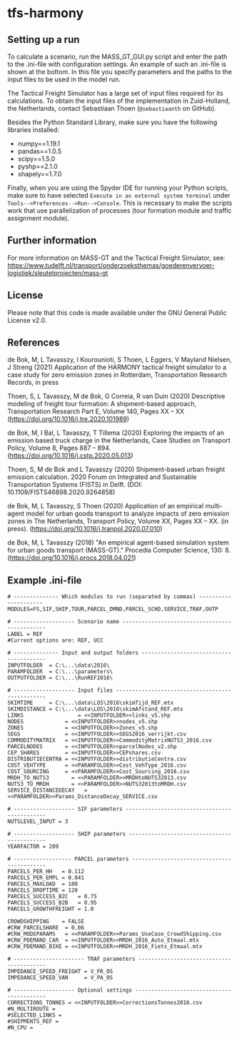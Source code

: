 # tfs-harmony

## Setting up a run
To calculate a scenario, run the MASS_GT_GUI.py script and enter the path to the .ini-file with configuration settings. 
An example of such an .ini-file is shown at the bottom. In this file you specify parameters and the paths to the input files to be used in the model run. 

The Tactical Freight Simulator has a large set of input files required for its calculations. To obtain the input files of the implementation in Zuid-Holland, the Netherlands, contact Sebastiaan Thoen (`@sebastiaanth` on GitHub). 

Besides the Python Standard Library, make sure you have the following libraries installed:
- numpy==1.19.1
- pandas==1.0.5
- scipy==1.5.0
- pyshp==2.1.0
- shapely==1.7.0

Finally, when you are using the Spyder IDE for running your Python scripts, make sure to have selected `Execute in an external system terminal` under `Tools-->Preferences-->Run-->Console`. This is necessary to make the scripts work that use parallelization of processes (tour formation module and traffic assignment module). 

## Further information
For more information on MASS-GT and the Tactical Freight Simulator, see: 
https://www.tudelft.nl/transport/onderzoeksthemas/goederenvervoer-logistiek/sleutelprojecten/mass-gt

## License
Please note that this code is made available under the GNU General Public License v2.0. 

## References
de Bok, M, L Tavasszy, I Kourounioti, S Thoen, L Eggers, V Mayland Nielsen, J Streng (2021) Application of the HARMONY tactical freight simulator to a case study for zero emission zones in Rotterdam, Transportation Research Records, in press

Thoen, S, L Tavasszy, M de Bok, G Correia, R van Duin (2020) Descriptive modeling of freight tour formation: A shipment-based approach, Transportation Research Part E, Volume 140, Pages XX – XX (https://doi.org/10.1016/j.tre.2020.101989)

de Bok, M, I Bal, L Tavasszy, T Tillema (2020) Exploring the impacts of an emission based truck charge in the Netherlands, Case Studies on Transport Policy, Volume 8, Pages 887 – 894. (https://doi.org/10.1016/j.cstp.2020.05.013)

Thoen, S, M de Bok and L Tavasszy (2020) Shipment-based urban freight emission calculation. 2020 Forum on Integrated and Sustainable Transportation Systems (FISTS) in Delft. (DOI: 10.1109/FISTS46898.2020.9264858)

de Bok, M, L Tavasszy, S Thoen (2020) Application of an empirical multi-agent model for urban goods transport to analyze impacts of zero emission zones in The Netherlands, Transport Policy, Volume XX, Pages XX – XX. (in press). (https://doi.org/10.1016/j.tranpol.2020.07.010)

de Bok, M, L Tavasszy (2018) "An empirical agent-based simulation system for urban goods transport (MASS-GT)." Procedia Computer Science, 130: 8. (https://doi.org/10.1016/j.procs.2018.04.021)


## Example .ini-file
```
# -------------- Which modules to run (separated by commas) ---------------------
MODULES=FS,SIF,SHIP,TOUR,PARCEL_DMND,PARCEL_SCHD,SERVICE,TRAF,OUTP

# ------------------- Scenario name ----------------------------------------------
LABEL = REF
#Current options are: REF, UCC

# -------------- Input and output folders ----------------------------------------
INPUTFOLDER  = C:\...\data\2016\
PARAMFOLDER  = C:\...\parameters\
OUTPUTFOLDER = C:\...\RunREF2016\

# ------------------- Input files ------------------------------------------------
SKIMTIME     = C:\...\data\LOS\2016\skimTijd_REF.mtx
SKIMDISTANCE = C:\...\data\LOS\2016\skimAfstand_REF.mtx
LINKS		          = <<INPUTFOLDER>>links_v5.shp
NODES             = <<INPUTFOLDER>>nodes_v5.shp
ZONES             = <<INPUTFOLDER>>Zones_v5.shp
SEGS              = <<INPUTFOLDER>>SEGS2016_verrijkt.csv
COMMODITYMATRIX   = <<INPUTFOLDER>>CommodityMatrixNUTS3_2016.csv
PARCELNODES       = <<INPUTFOLDER>>parcelNodes_v2.shp
CEP_SHARES        = <<INPUTFOLDER>>CEPshares.csv
DISTRIBUTIECENTRA = <<INPUTFOLDER>>distributieCentra.csv
COST_VEHTYPE      = <<PARAMFOLDER>>Cost_VehType_2016.csv
COST_SOURCING     = <<PARAMFOLDER>>Cost_Sourcing_2016.csv
MRDH_TO_NUTS3   	= <<PARAMFOLDER>>MRDHtoNUTS32013.csv
NUTS3_TO_MRDH   	= <<PARAMFOLDER>>NUTS32013toMRDH.csv
SERVICE_DISTANCEDECAY 	= <<PARAMFOLDER>>Params_DistanceDecay_SERVICE.csv

# ------------------- SIF parameters ---------------------------------------------
NUTSLEVEL_INPUT = 3

# ------------------- SHIP parameters --------------------------------------------
YEARFACTOR = 209

# ------------------ PARCEL parameters -------------------------------------------
PARCELS_PER_HH	 = 0.112
PARCELS_PER_EMPL = 0.041
PARCELS_MAXLOAD	 = 180
PARCELS_DROPTIME = 120
PARCELS_SUCCESS_B2C   = 0.75
PARCELS_SUCCESS_B2B   = 0.95
PARCELS_GROWTHFREIGHT = 1.0

CROWDSHIPPING    = FALSE
#CRW_PARCELSHARE  = 0.06
#CRW_MODEPARAMS   = <<PARAMFOLDER>>Params_UseCase_CrowdShipping.csv
#CRW_PDEMAND_CAR  = <<INPUTFOLDER>>MRDH_2016_Auto_Etmaal.mtx
#CRW_PDEMAND_BIKE = <<INPUTFOLDER>>MRDH_2016_Fiets_Etmaal.mtx

# ---------------------- TRAF parameters -----------------------------------------
IMPEDANCE_SPEED_FREIGHT = V_FR_OS
IMPEDANCE_SPEED_VAN     = V_PA_OS

# ------------------- Optional settings ------------------------------------------
CORRECTIONS_TONNES = <<INPUTFOLDER>>CorrectionsTonnes2016.csv
#N_MULTIROUTE = 
#SELECTED_LINKS = 
#SHIPMENTS_REF =
#N_CPU = 
```
  
